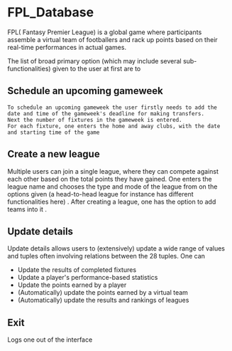# FPL_Database

FPL( Fantasy Premier League) is a global game where participants assemble a virtual team of footballers and rack up points based on their real-time performances in actual games.

The list of broad primary option (which may include several sub-functionalities) given to the user at first are to
## Schedule an upcoming gameweek
    To schedule an upcoming gameweek the user firstly needs to add the date and time of the gameweek's deadline for making transfers.
    Next the number of fixtures in the gameweek is entered.
    For each fixture, one enters the home and away clubs, with the date and starting time of the game
    
    
 ## Create a new league
 Multiple users can join a single league, where they can compete against each other based on the total points they have gained. 
 One enters the league name and chooses the type and mode of the league from on the options given (a head-to-head league for instance has different functionalities here) .
 After creating a league, one has the option to add teams into it .
  
## Update details
  Update details allows users to (extensively) update a wide range of values and tuples often involving relations between the 28 tuples.
  One can
  - Update the results of completed fixtures
  - Update a player's performance-based statistics
  - Update the points earned by a player
  - (Automatically) update the points earned by a virtual team
  - (Automatically) update the results and rankings of leagues

## Exit
  Logs one out of the interface

